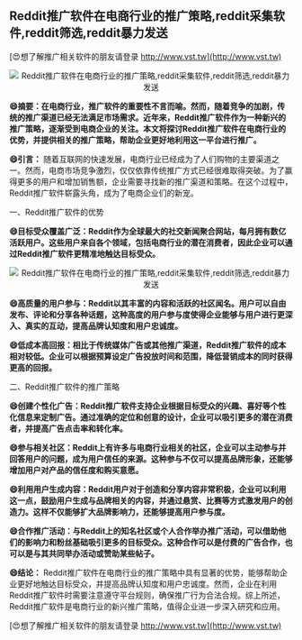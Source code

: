 ## **Reddit推广软件在电商行业的推广策略,reddit采集软件,reddit筛选,reddit暴力发送**

[😍想了解推广相关软件的朋友请登录 http://www.vst.tw](http://www.vst.tw)

 <center><img src="https://vst.tw/MP4/tuiguang/png/1.png" alt="Reddit推广软件在电商行业的推广策略,reddit采集软件,reddit筛选,reddit暴力发送"></center>

**😄摘要：在电商行业，推广软件的重要性不言而喻。然而，随着竞争的加剧，传统的推广渠道已经无法满足市场需求。近年来，Reddit推广软件作为一种新兴的推广策略，逐渐受到电商企业的关注。本文将探讨Reddit推广软件在电商行业的优势，并提供相关的推广策略，帮助企业更好地利用这一平台进行推广。**

**😄引言：**
随着互联网的快速发展，电商行业已经成为了人们购物的主要渠道之一。然而，电商市场竞争激烈，仅仅依靠传统推广方式已经很难取得突破。为了赢得更多的用户和增加销售额，企业需要寻找新的推广渠道和策略。在这个过程中，Reddit推广软件崭露头角，成为了电商企业们的新宠。

一、Reddit推广软件的优势

**😄目标受众覆盖广泛：Reddit作为全球最大的社交新闻聚合网站，每月拥有数亿活跃用户。这些用户来自各个领域，包括电商行业的潜在消费者，因此企业可以通过Reddit推广软件更精准地触达目标受众。**

 <center><img src="https://vst.tw/MP4/tuiguang/png/1.png" alt="Reddit推广软件在电商行业的推广策略,reddit采集软件,reddit筛选,reddit暴力发送"></center>

**😄高质量的用户参与：Reddit以其丰富的内容和活跃的社区闻名。用户可以自由发布、评论和分享各种话题，这种高度的用户参与度使得企业能够与用户进行更深入、真实的互动，提高品牌认知度和用户忠诚度。**

**😄低成本高回报：相比于传统媒体广告或其他推广渠道，Reddit推广软件的成本相对较低。企业可以根据预算设定广告投放时间和范围，降低营销成本的同时获得更高的回报。**

二、Reddit推广软件的推广策略

**😄创建个性化广告：Reddit推广软件支持企业根据目标受众的兴趣、喜好等个性化信息来定制广告。通过准确的定位和创意的设计，企业可以吸引更多的潜在消费者，并提高广告点击率和转化率。**

**😄参与相关社区：Reddit上有许多与电商行业相关的社区，企业可以主动参与并回答用户的问题，成为用户信任的来源。这种参与不仅可以提高品牌形象，还能够增加用户对产品的信任度和购买意愿。**

**😄利用用户生成内容：Reddit用户对于创造和分享内容非常积极，企业可以利用这一点，鼓励用户生成与品牌相关的内容，并通过悬赏、比赛等方式激发用户的创造力。这样不仅能够扩大品牌影响力，还能够提高用户参与度。**

**😄合作推广活动：与Reddit上的知名社区或个人合作举办推广活动，可以借助他们的影响力和粉丝基础吸引更多的目标受众。这种合作可以是付费的广告合作，也可以是与其共同举办活动或赞助某些帖子。**

**😄结论：**
Reddit推广软件在电商行业的推广策略中具有显著的优势，能够帮助企业更好地触达目标受众，并提高品牌认知度和用户忠诚度。然而，企业在利用Reddit推广软件时需要注意遵守平台规则，确保推广行为合法合规。综上所述，Reddit推广软件是电商行业的新兴推广策略，值得企业进一步深入研究和应用。

[😍想了解推广相关软件的朋友请登录 http://www.vst.tw](http://www.vst.tw)



